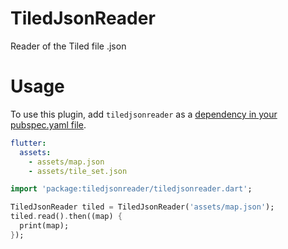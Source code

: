 # TiledJsonReader

Reader of the Tiled file .json

# Usage
To use this plugin, add `tiledjsonreader` as a [dependency in your pubspec.yaml file](https://flutter.io/platform-plugins/).

```yaml
flutter:
  assets:
    - assets/map.json
    - assets/tile_set.json
```

```dart
import 'package:tiledjsonreader/tiledjsonreader.dart';

TiledJsonReader tiled = TiledJsonReader('assets/map.json');
tiled.read().then((map) {
  print(map);
});
```

